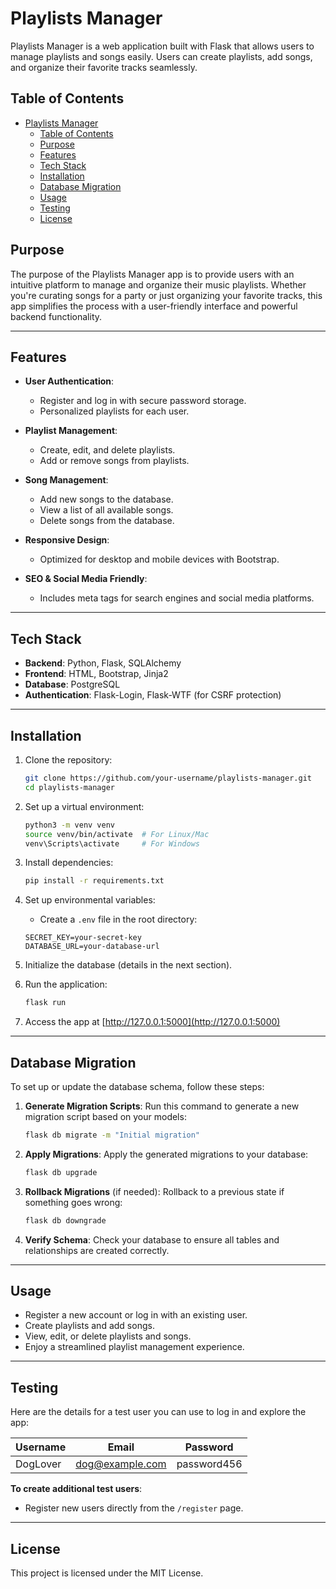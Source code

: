 # Playlists Manager

Playlists Manager is a web application built with Flask that allows users to manage playlists and songs easily. Users can create playlists, add songs, and organize their favorite tracks seamlessly. 

## Table of Contents
- [Playlists Manager](#playlists-manager)
  - [Table of Contents](#table-of-contents)
  - [Purpose](#purpose)
  - [Features](#features)
  - [Tech Stack](#tech-stack)
  - [Installation](#installation)
  - [Database Migration](#database-migration)
  - [Usage](#usage)
  - [Testing](#testing)
  - [License](#license)

## Purpose

The purpose of the Playlists Manager app is to provide users with an intuitive platform to manage and organize their music playlists. Whether you're curating songs for a party or just organizing your favorite tracks, this app simplifies the process with a user-friendly interface and powerful backend functionality.

---

## Features

- **User Authentication**:
  - Register and log in with secure password storage.
  - Personalized playlists for each user.

- **Playlist Management**:
  - Create, edit, and delete playlists.
  - Add or remove songs from playlists.

- **Song Management**:
  - Add new songs to the database.
  - View a list of all available songs.
  - Delete songs from the database.

- **Responsive Design**:
  - Optimized for desktop and mobile devices with Bootstrap.

- **SEO & Social Media Friendly**:
  - Includes meta tags for search engines and social media platforms.

---

## Tech Stack

- **Backend**: Python, Flask, SQLAlchemy
- **Frontend**: HTML, Bootstrap, Jinja2
- **Database**: PostgreSQL
- **Authentication**: Flask-Login, Flask-WTF (for CSRF protection)

---

## Installation

1. Clone the repository:

    ```bash
    git clone https://github.com/your-username/playlists-manager.git
    cd playlists-manager
    ```

2. Set up a virtual environment:

    ```bash
    python3 -m venv venv
    source venv/bin/activate  # For Linux/Mac
    venv\Scripts\activate     # For Windows
    ```

3. Install dependencies:

    ```bash
    pip install -r requirements.txt
    ```

4. Set up environmental variables:
   - Create a `.env` file in the root directory:

    ```plaintext
    SECRET_KEY=your-secret-key
    DATABASE_URL=your-database-url
    ```

5. Initialize the database (details in the next section).

6. Run the application:

    ```bash
    flask run
    ```

7. Access the app at [http://127.0.0.1:5000](http://127.0.0.1:5000)

---

## Database Migration

To set up or update the database schema, follow these steps:

1. **Generate Migration Scripts**:
   Run this command to generate a new migration script based on your models:

    ```bash
    flask db migrate -m "Initial migration"
    ```

2. **Apply Migrations**:
   Apply the generated migrations to your database:

    ```bash
    flask db upgrade
    ```

3. **Rollback Migrations** (if needed):
   Rollback to a previous state if something goes wrong:

    ```bash
    flask db downgrade
    ```

4. **Verify Schema**:
   Check your database to ensure all tables and relationships are created correctly.

---

## Usage
- Register a new account or log in with an existing user.
- Create playlists and add songs.
- View, edit, or delete playlists and songs.
- Enjoy a streamlined playlist management experience.

---

## Testing
Here are the details for a test user you can use to log in and explore the app:

| **Username** | **Email**         | **Password**   |
|--------------|-------------------|----------------|
| DogLover     | dog@example.com   | password456    |

**To create additional test users**:
- Register new users directly from the `/register` page.

---

## License
This project is licensed under the MIT License.
